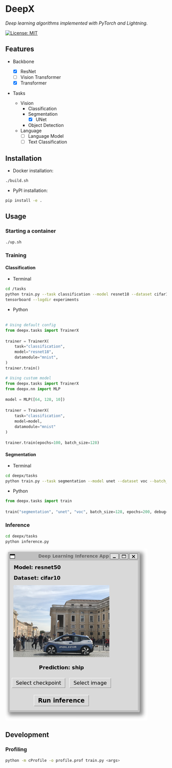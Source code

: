 # DeepX

*Deep learning algorithms implemented with PyTorch and Lightning.*

[![License: MIT](https://img.shields.io/badge/License-MIT-yellow.svg)](https://opensource.org/licenses/MIT)

## Features

- Backbone
  
  - [x] ResNet
  - [ ] Vision Transformer
  - [x] Transformer

- Tasks
  
  - Vision
    - Classification
    - Segmentation
      - [x] UNet
    - Object Detection
  - Language
    - [ ] Language Model
    - [ ] Text Classification

## Installation

- Docker installation:

```bash
./build.sh
```

- PyPI installation:

```bash
pip install -e .
```

## Usage

### Starting a container

```bash
./up.sh
```

### Training

#### Classification

- Terminal

```bash
cd /tasks
python train.py --task classification --model resnet18 --dataset cifar10 --batch_size 128 --epochs 200 --debug
tensorboard --logdir experiments
```

- Python

```python

# Using default config
from deepx.tasks import TrainerX

trainer = TrainerX(
    task="classification",
    model="resnet18",
    datamodule="mnist",
)
trainer.train()
```

```python
# Using custom model
from deepx.tasks import TrainerX
from deepx.nn import MLP

model = MLP([64, 128, 10])

trainer = TrainerX(
    task="classification",
    model=model,
    datamodule="mnist"
)

trainer.train(epochs=100, batch_size=128)
```

#### Segmentation

- Terminal

```bash
cd deepx/tasks
python train.py --task segmentation --model unet --dataset voc --batch_size 128 --epochs 200 --debug
```

- Python

```python
from deepx.tasks import train

train("segmentation", "unet", "voc", batch_size=128, epochs=200, debug=True)
```

### Inference

```bash
cd deepx/tasks
python inference.py
```

![inference](./docs/app.png)

## Development

### Profiling

```bash
python -m cProfile -o profile.prof train.py <args>
```
